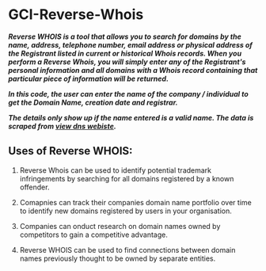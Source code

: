 # GCI-Reverse-Whois

___Reverse WHOIS is a tool that allows you to search for domains by the name, address, telephone number, email address or 
physical address of the Registrant listed in current or historical Whois records. When you perform a Reverse Whois, you will
simply enter any of the Registrant's personal information and all domains with a Whois record containing that particular piece 
of information will be returned.___

___In this code, the user can enter the name of the company / individual to get the Domain Name, creation date and registrar.___

___The details only show up if the name entered is a valid name. The data is scraped from [view dns webiste](https://viewdns.info/).___

## Uses of Reverse WHOIS:

1. Reverse Whois can be used to identify potential trademark infringements by searching for all domains registered by a known offender.

2. Comapnies can track their companies domain name portfolio over time to identify new domains registered by users in your organisation.

3. Companies can onduct research on domain names owned by competitors to gain a competitive advantage.

4. Reverse WHOIS can be used to find connections between domain names previously thought to be owned by separate entities.
